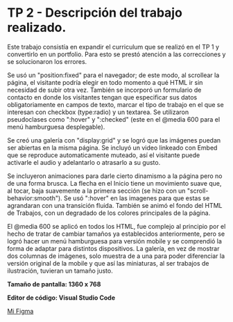# TP 2 - Descripción del trabajo realizado.
<p>Este trabajo consistía en expandir el curriculum que se realizó en el TP 1 y convertirlo en un portfolio. Para esto se prestó atención a las correcciones y se solucionaron los errores.</p>
<p>Se usó un "position:fixed" para el navegador; de este modo, al scrollear la página, el visitante podría elegir en todo momento a qué HTML ir sin necesidad de subir otra vez. También se incorporó un formulario de contacto en donde los visitantes tengan que especificar sus datos obligatoriamente en campos de texto, marcar el tipo de trabajo en el que se interesan con checkbox (type:radio) y un textarea. Se utilizaron pseudoclases como ":hover" y ":checked" (este en el @media 600 para el menú hamburguesa desplegable).</p>
<p>Se creó una galería con "display:grid" y se logró que las imágenes puedan ser abiertas en la misma página. Se incluyó un video linkeado con Embed que se reproduce automaticamente muteado, así el visitante puede activarle el audio y adelantarlo o atrasarlo a su gusto.</p>
<p>Se incluyeron animaciones para darle cierto dinamismo a la página pero no de una forma brusca. La flecha en el Inicio tiene un movimiento suave que, al tocar, baja suavemente a la primera sección (se hizo con un "scroll-behavior:smooth"). Se usó ":hover" en las imagenes para que estas se agrandaran con una transición fluida. También se animó el fondo del HTML de Trabajos, con un degradado de los colores principales de la página.</p>
<p>El @media 600 se aplicó en todos los HTML, fue complejo al principio por el hecho de tratar de cambiar tamaños ya establecidos anteriormente, pero se logró hacer un menú hamburguesa para versión mobile y se comprendió la forma de adaptar para distintos dispositivos. La galería, en vez de mostrar dos columnas de imágenes, solo muestra de a una para poder diferenciar la versión original de la mobile y que así las miniaturas, al ser trabajos de ilustración, tuvieran un tamaño justo.</p>


<p><strong>Tamaño de pantalla: 1360 x 768</strong></p>
<p><strong>Editor de código: Visual Studio Code</strong></p>
<a href="https://www.figma.com/design/8gIrxbZzKKbW5cvR5bkPAC/Portafolio---Alberto-Ariana-Belen?node-id=243-185&t=uarbzJlMpeZIn3Uk-1" target="_blank">Mi Figma</a>


